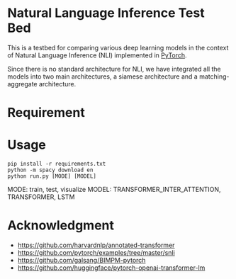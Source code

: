 # Natural Language Inference Test Bed
This is a testbed for comparing various deep learning models in the context of Natural Language Inference (NLI) implemented in [PyTorch](http://pytorch.org).

Since there is no standard architecture for NLI, we have integrated all the models into two main architectures, a siamese architecture and a matching-aggregate architecture.

# Requirement

# Usage

    pip install -r requirements.txt
    python -m spacy download en
    python run.py [MODE] [MODEL]

MODE: train, test, visualize 
MODEL: TRANSFORMER_INTER_ATTENTION, TRANSFORMER, LSTM


# Acknowledgment
- https://github.com/harvardnlp/annotated-transformer
- https://github.com/pytorch/examples/tree/master/snli
- https://github.com/galsang/BIMPM-pytorch
- https://github.com/huggingface/pytorch-openai-transformer-lm
